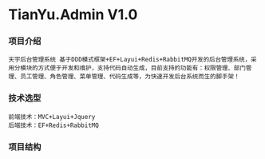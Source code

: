 # TianYu.Admin V1.0

### 项目介绍
    天宇后台管理系统 基于DDD模式框架+EF+Layui+Redis+RabbitMQ开发的后台管理系统，采用分模块的方式便于开发和维护，支持代码自动生成，目前支持的功能有：权限管理、部门管理、员工管理、角色管理、菜单管理、代码生成等，为快速开发后台系统而生的脚手架！
    
### 技术选型
    前端技术：MVC+Layui+Jquery
    后端技术：EF+Redis+RabbitMQ
    
### 项目结构
    
